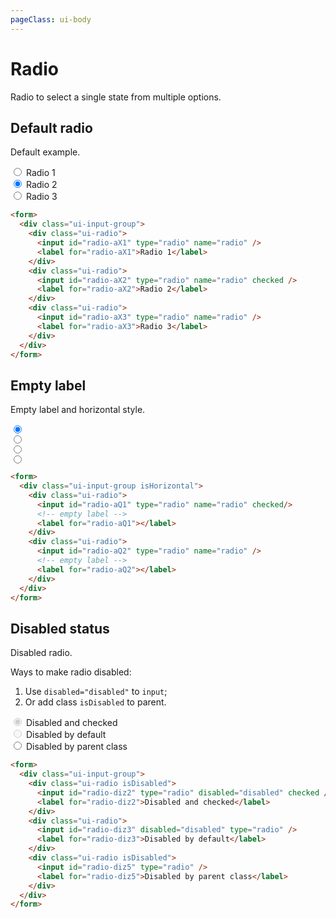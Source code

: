 ```yaml
---
pageClass: ui-body
---
```


# Radio

Radio to select a single state from multiple options.

## Default radio

Default example.

<section class="ui-section">
  <form>
    <div class="ui-input-group">
      <div class="ui-radio">
        <input id="radio-aX1" type="radio" name="radio" />
        <label for="radio-aX1">Radio 1</label>
      </div>
      <div class="ui-radio">
        <input id="radio-aX2" type="radio" name="radio" checked />
        <label for="radio-aX2">Radio 2</label>
      </div>
      <div class="ui-radio">
        <input id="radio-aX3" type="radio" name="radio" />
        <label for="radio-aX3">Radio 3</label>
      </div>
    </div>
  </form>
</section>

```html
<form>
  <div class="ui-input-group">
    <div class="ui-radio">
      <input id="radio-aX1" type="radio" name="radio" />
      <label for="radio-aX1">Radio 1</label>
    </div>
    <div class="ui-radio">
      <input id="radio-aX2" type="radio" name="radio" checked />
      <label for="radio-aX2">Radio 2</label>
    </div>
    <div class="ui-radio">
      <input id="radio-aX3" type="radio" name="radio" />
      <label for="radio-aX3">Radio 3</label>
    </div>
  </div>
</form>
```

## Empty label

Empty label and horizontal style.

<section class="ui-section">
  <form>
    <div class="ui-input-group isHorizontal">
      <div class="ui-radio">
        <input id="radio-aQ1" type="radio" name="radio" checked/>
        <!-- empty label -->
        <label for="radio-aQ1"></label>
      </div>
      <div class="ui-radio">
        <input id="radio-aQ2" type="radio" name="radio" />
        <!-- empty label -->
        <label for="radio-aQ2"></label>
      </div>
      <div class="ui-radio">
        <input id="radio-aQ3" type="radio" name="radio" />
        <!-- empty label -->
        <label for="radio-aQ3"></label>
      </div>
      <div class="ui-radio">
        <input id="radio-aQ4" type="radio" name="radio" />
        <!-- empty label -->
        <label for="radio-aQ4"></label>
      </div>
    </div>
  </form>
</section>

```html
<form>
  <div class="ui-input-group isHorizontal">
    <div class="ui-radio">
      <input id="radio-aQ1" type="radio" name="radio" checked/>
      <!-- empty label -->
      <label for="radio-aQ1"></label>
    </div>
    <div class="ui-radio">
      <input id="radio-aQ2" type="radio" name="radio" />
      <!-- empty label -->
      <label for="radio-aQ2"></label>
    </div>
  </div>
</form>
```

## Disabled status

Disabled radio.

Ways to make radio disabled:

1. Use `disabled="disabled"` to `input`;
2. Or add class `isDisabled` to parent.

<section class="ui-section">
  <form>
    <div class="ui-input-group">
      <div class="ui-radio isDisabled">
        <input id="radio-diz2" type="radio" disabled="disabled" checked />
        <label for="radio-diz2">Disabled and checked</label>
      </div>
      <div class="ui-radio">
        <input id="radio-diz3" disabled="disabled" type="radio" />
        <label for="radio-diz3">Disabled by default</label>
      </div>
      <div class="ui-radio isDisabled">
        <input id="radio-diz5" type="radio" />
        <label for="radio-diz5">Disabled by parent class</label>
      </div>
    </div>
  </form>
</section>

```html
<form>
  <div class="ui-input-group">
    <div class="ui-radio isDisabled">
      <input id="radio-diz2" type="radio" disabled="disabled" checked />
      <label for="radio-diz2">Disabled and checked</label>
    </div>
    <div class="ui-radio">
      <input id="radio-diz3" disabled="disabled" type="radio" />
      <label for="radio-diz3">Disabled by default</label>
    </div>
    <div class="ui-radio isDisabled">
      <input id="radio-diz5" type="radio" />
      <label for="radio-diz5">Disabled by parent class</label>
    </div>
  </div>
</form>
```

